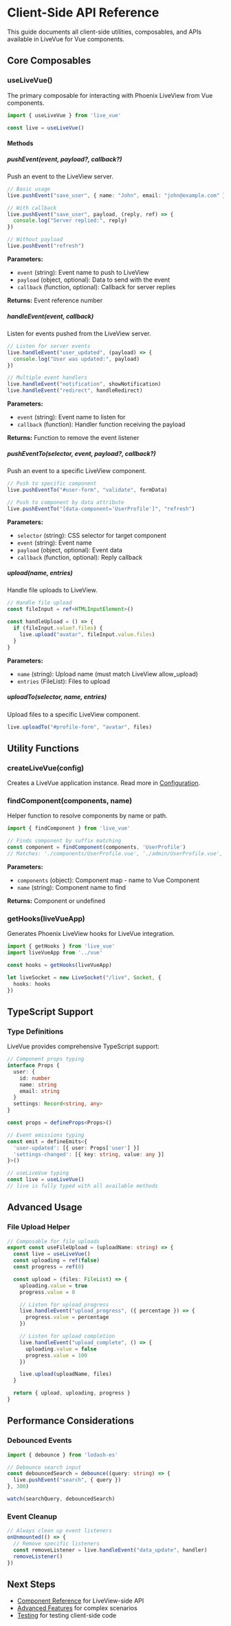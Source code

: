 # Client-Side API Reference

This guide documents all client-side utilities, composables, and APIs available in LiveVue for Vue components.

## Core Composables

### useLiveVue()

The primary composable for interacting with Phoenix LiveView from Vue components.

```typescript
import { useLiveVue } from 'live_vue'

const live = useLiveVue()
```

#### Methods

##### pushEvent(event, payload?, callback?)

Push an event to the LiveView server.

```typescript
// Basic usage
live.pushEvent("save_user", { name: "John", email: "john@example.com" })

// With callback
live.pushEvent("save_user", payload, (reply, ref) => {
  console.log("Server replied:", reply)
})

// Without payload
live.pushEvent("refresh")
```

**Parameters:**
- `event` (string): Event name to push to LiveView
- `payload` (object, optional): Data to send with the event
- `callback` (function, optional): Callback for server replies

**Returns:** Event reference number

##### handleEvent(event, callback)

Listen for events pushed from the LiveView server.

```typescript
// Listen for server events
live.handleEvent("user_updated", (payload) => {
  console.log("User was updated:", payload)
})

// Multiple event handlers
live.handleEvent("notification", showNotification)
live.handleEvent("redirect", handleRedirect)
```

**Parameters:**
- `event` (string): Event name to listen for
- `callback` (function): Handler function receiving the payload

**Returns:** Function to remove the event listener

##### pushEventTo(selector, event, payload?, callback?)

Push an event to a specific LiveView component.

```typescript
// Push to specific component
live.pushEventTo("#user-form", "validate", formData)

// Push to component by data attribute
live.pushEventTo("[data-component='UserProfile']", "refresh")
```

**Parameters:**
- `selector` (string): CSS selector for target component
- `event` (string): Event name
- `payload` (object, optional): Event data
- `callback` (function, optional): Reply callback

##### upload(name, entries)

Handle file uploads to LiveView.

```typescript
// Handle file upload
const fileInput = ref<HTMLInputElement>()

const handleUpload = () => {
  if (fileInput.value?.files) {
    live.upload("avatar", fileInput.value.files)
  }
}
```

**Parameters:**
- `name` (string): Upload name (must match LiveView allow_upload)
- `entries` (FileList): Files to upload

##### uploadTo(selector, name, entries)

Upload files to a specific LiveView component.

```typescript
live.uploadTo("#profile-form", "avatar", files)
```

## Utility Functions

### createLiveVue(config)

Creates a LiveVue application instance. Read more in [Configuration](configuration.html).

### findComponent(components, name)

Helper function to resolve components by name or path.

```typescript
import { findComponent } from 'live_vue'

// Finds component by suffix matching
const component = findComponent(components, 'UserProfile')
// Matches: './components/UserProfile.vue', './admin/UserProfile.vue', './admin/UserProfile/index.vue'
```

**Parameters:**
- `components` (object): Component map - name to Vue Component
- `name` (string): Component name to find

**Returns:** Component or undefined

### getHooks(liveVueApp)

Generates Phoenix LiveView hooks for LiveVue integration.

```typescript
import { getHooks } from 'live_vue'
import liveVueApp from '../vue'

const hooks = getHooks(liveVueApp)

let liveSocket = new LiveSocket("/live", Socket, {
  hooks: hooks
})
```

## TypeScript Support

### Type Definitions

LiveVue provides comprehensive TypeScript support:

```typescript
// Component props typing
interface Props {
  user: {
    id: number
    name: string
    email: string
  }
  settings: Record<string, any>
}

const props = defineProps<Props>()

// Event emissions typing
const emit = defineEmits<{
  'user-updated': [{ user: Props['user'] }]
  'settings-changed': [{ key: string, value: any }]
}>()

// useLiveVue typing
const live = useLiveVue()
// live is fully typed with all available methods
```

## Advanced Usage

### File Upload Helper

```typescript
// Composable for file uploads
export const useFileUpload = (uploadName: string) => {
  const live = useLiveVue()
  const uploading = ref(false)
  const progress = ref(0)

  const upload = (files: FileList) => {
    uploading.value = true
    progress.value = 0

    // Listen for upload progress
    live.handleEvent("upload_progress", ({ percentage }) => {
      progress.value = percentage
    })

    // Listen for upload completion
    live.handleEvent("upload_complete", () => {
      uploading.value = false
      progress.value = 100
    })

    live.upload(uploadName, files)
  }

  return { upload, uploading, progress }
}
```


## Performance Considerations

### Debounced Events

```typescript
import { debounce } from 'lodash-es'

// Debounce search input
const debouncedSearch = debounce((query: string) => {
  live.pushEvent("search", { query })
}, 300)

watch(searchQuery, debouncedSearch)
```

### Event Cleanup

```typescript
// Always clean up event listeners
onUnmounted(() => {
  // Remove specific listeners
  const removeListener = live.handleEvent("data_update", handler)
  removeListener()
})
```

## Next Steps

- [Component Reference](component_reference.html) for LiveView-side API
- [Advanced Features](advanced_features.html) for complex scenarios
- [Testing](testing.html) for testing client-side code